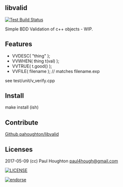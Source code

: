 ## libvalid

[![Test Build Status](https://travis-ci.org/pahoughton/libvalid.png)](https://travis-ci.org/pahoughton/libvalid)

Simple BDD Validation of c++ objects - WIP.

## Features

- VVDESC( "thing" );
- VVWHEN( thing t(val) );
- VVTRUE( t.good() );
- VVFILE( filename ); // matches filename.exp

see test/unit/v_verify.cpp

## Install

make install (ish)

## Contribute

[Github pahoughton/libvalid](https://github.com/pahoughton/libvalid)

## Licenses

2017-05-09 (cc) Paul Houghton <paul4hough@gmail.com>

[![LICENSE](http://i.creativecommons.org/l/by/4.0/88x31.png)](http://creativecommons.org/licenses/by/4.0/)

[![endorse](https://api.coderwall.com/pahoughton/endorsecount.png)](https://coderwall.com/pahoughton)

